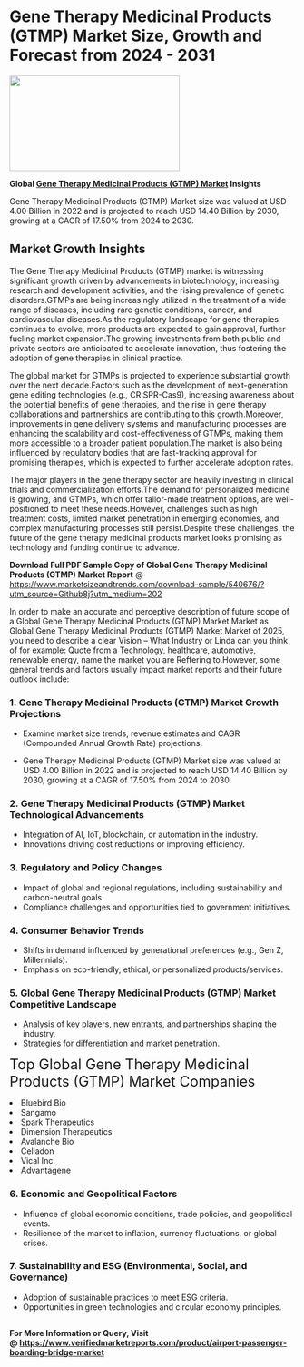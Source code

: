 <H1>Gene Therapy Medicinal Products (GTMP) Market Size, Growth and Forecast from 2024 - 2031</H1><img class="aligncenter size-medium wp-image-584254" src="https://thirdeyenews.in/wp-content/uploads/2024/09/Global-Market-Research-300x168.jpeg" alt="" width="300" height="168" /><p><strong>Global&nbsp;<a href="https://www.marketsizeandtrends.com/download-sample/540676/?utm_source=Github8j?utm_medium=202">Gene Therapy Medicinal Products (GTMP) Market</a> Insights</strong></p><p>Gene Therapy Medicinal Products (GTMP) Market size was valued at USD 4.00 Billion in 2022 and is projected to reach USD 14.40 Billion by 2030, growing at a CAGR of 17.50% from 2024 to 2030.</p><p><h2>Market Growth Insights</h2> <p>The Gene Therapy Medicinal Products (GTMP) market is witnessing significant growth driven by advancements in biotechnology, increasing research and development activities, and the rising prevalence of genetic disorders.GTMPs are being increasingly utilized in the treatment of a wide range of diseases, including rare genetic conditions, cancer, and cardiovascular diseases.As the regulatory landscape for gene therapies continues to evolve, more products are expected to gain approval, further fueling market expansion.The growing investments from both public and private sectors are anticipated to accelerate innovation, thus fostering the adoption of gene therapies in clinical practice.</p> <p>The global market for GTMPs is projected to experience substantial growth over the next decade.Factors such as the development of next-generation gene editing technologies (e.g., CRISPR-Cas9), increasing awareness about the potential benefits of gene therapies, and the rise in gene therapy collaborations and partnerships are contributing to this growth.Moreover, improvements in gene delivery systems and manufacturing processes are enhancing the scalability and cost-effectiveness of GTMPs, making them more accessible to a broader patient population.The market is also being influenced by regulatory bodies that are fast-tracking approval for promising therapies, which is expected to further accelerate adoption rates.</p> <p>The major players in the gene therapy sector are heavily investing in clinical trials and commercialization efforts.The demand for personalized medicine is growing, and GTMPs, which offer tailor-made treatment options, are well-positioned to meet these needs.However, challenges such as high treatment costs, limited market penetration in emerging economies, and complex manufacturing processes still persist.Despite these challenges, the future of the gene therapy medicinal products market looks promising as technology and funding continue to advance.</p> <p><span class=""><strong>Download Full PDF Sample Copy of Global Gene Therapy Medicinal Products (GTMP) Market Report</strong> @ <a href="https://www.marketsizeandtrends.com/download-sample/540676/?utm_source=Github8j?utm_medium=202" target="_blank">https://www.marketsizeandtrends.com/download-sample/540676/?utm_source=Github8j?utm_medium=202</a></span></p><p>In order to make an accurate and perceptive description of future scope of a Global&nbsp;Gene Therapy Medicinal Products (GTMP) Market Market as Global&nbsp;Gene Therapy Medicinal Products (GTMP) Market Market of 2025, you need to describe a clear Vision &ndash; What Industry or Linda can you think of for example: Quote from a Technology, healthcare, automotive, renewable energy, name the market you are Reffering to.However, some general trends and factors usually impact market reports and their future outlook include:</p><h3>1.&nbsp;<strong>Gene Therapy Medicinal Products (GTMP) Market Growth Projections</strong></h3><ul><li>Examine market size trends, revenue estimates and CAGR (Compounded Annual Growth Rate) projections.</li><li><p>Gene Therapy Medicinal Products (GTMP) Market size was valued at USD 4.00 Billion in 2022 and is projected to reach USD 14.40 Billion by 2030, growing at a CAGR of 17.50% from 2024 to 2030.</p></li></ul><h3>2.&nbsp;<strong>Gene Therapy Medicinal Products (GTMP) Market Technological Advancements</strong></h3><ul><li>Integration of AI, IoT, blockchain, or automation in the industry.</li><li>Innovations driving cost reductions or improving efficiency.</li></ul><h3>3.&nbsp;<strong>Regulatory and Policy Changes</strong></h3><ul><li>Impact of global and regional regulations, including sustainability and carbon-neutral goals.</li><li>Compliance challenges and opportunities tied to government initiatives.</li></ul><h3>4.&nbsp;<strong>Consumer Behavior Trends</strong></h3><ul><li>Shifts in demand influenced by generational preferences (e.g., Gen Z, Millennials).</li><li>Emphasis on eco-friendly, ethical, or personalized products/services.</li></ul><h3>5.&nbsp;<strong>Global Gene Therapy Medicinal Products (GTMP) Market Competitive Landscape</strong></h3><ul><li>Analysis of key players, new entrants, and partnerships shaping the industry.</li><li>Strategies for differentiation and market penetration.</li></ul><p data-pm-slice="1 1 []"><span style="color: inherit; font-family: inherit; font-size: 25px;">Top Global Gene Therapy Medicinal Products (GTMP) Market Companies</span></p><div class="" data-test-id=""><p><li>Bluebird Bio</li><li> Sangamo</li><li> Spark Therapeutics</li><li> Dimension Therapeutics</li><li> Avalanche Bio</li><li> Celladon</li><li> Vical Inc.</li><li> Advantagene</li></p></div><h3>6.&nbsp;<strong>Economic and Geopolitical Factors</strong></h3><ul><li>Influence of global economic conditions, trade policies, and geopolitical events.</li><li>Resilience of the market to inflation, currency fluctuations, or global crises.</li></ul><h3>7.&nbsp;<strong>Sustainability and ESG (Environmental, Social, and Governance)</strong></h3><ul><li>Adoption of sustainable practices to meet ESG criteria.</li><li>Opportunities in green technologies and circular economy principles.</li></ul><h2><strong style="font-size: 14px;">For More Information or Query, Visit @&nbsp;</strong><a style="background-color: #ffffff; font-size: 14px;" href="https://www.marketsizeandtrends.com/report/gene-therapy-medicinal-products-gtmp-market/" target="_blank">https://www.verifiedmarketreports.com/product/airport-passenger-boarding-bridge-market</a></h2>